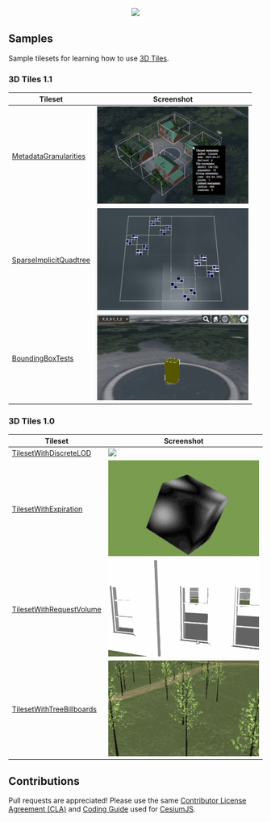 <p align="center"><img src="https://github.com/CesiumGS/3d-tiles/blob/main/figures/Cesium3DTiles.png" /></p>


## Samples

Sample tilesets for learning how to use [3D Tiles](https://github.com/CesiumGS/3d-tiles).

### 3D Tiles 1.1

| Tileset | Screenshot |
| - | - |
| [MetadataGranularities](1.1/MetadataGranularities) | <img src="1.1/MetadataGranularities/screenshot/MetadataGranularities.png" width="300"> |
| [SparseImplicitQuadtree](1.1/SparseImplicitQuadtree) | <img src="1.1/SparseImplicitQuadtree/screenshot/SparseImplicitQuadtree.png" width="300"> |
| [BoundingBoxTests](1.1/BoundingBoxTests) | <img src="1.1/BoundingBoxTests/screenshot/BoundingBoxTests.gif" width="300"> |

### 3D Tiles 1.0

| Tileset | Screenshot |
| - | - |
| [TilesetWithDiscreteLOD](1.0/TilesetWithDiscreteLOD) | <img src="1.0/TilesetWithDiscreteLOD/screenshot/screenshot.gif" width="300"> |
| [TilesetWithExpiration](1.0/TilesetWithExpiration) | <img src="1.0/TilesetWithExpiration/screenshot/screenshot.gif" width="300"> |
| [TilesetWithRequestVolume](1.0/TilesetWithRequestVolume) | <img src="1.0/TilesetWithRequestVolume/screenshot/screenshot.gif" width="300"> |
| [TilesetWithTreeBillboards](1.0/TilesetWithTreeBillboards) | <img src="1.0/TilesetWithTreeBillboards/screenshot/screenshot.gif" width="300"> |


## Contributions

Pull requests are appreciated!  Please use the same [Contributor License Agreement (CLA)](https://github.com/CesiumGS/cesium/blob/main/CONTRIBUTING.md) and [Coding Guide](https://github.com/CesiumGS/cesium/blob/main/Documentation/Contributors/CodingGuide/README.md) used for [CesiumJS](https://cesium.com/cesiumjs/).
